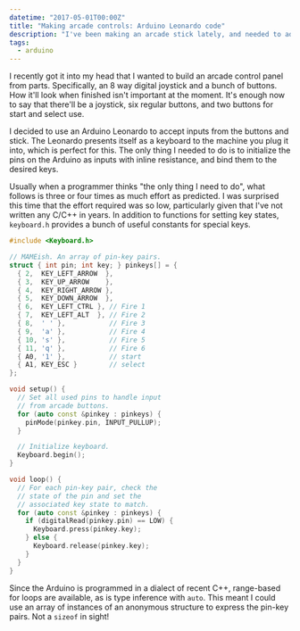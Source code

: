 ```yaml
---
datetime: "2017-05-01T00:00Z"
title: "Making arcade controls: Arduino Leonardo code"
description: "I've been making an arcade stick lately, and needed to add the electronics. I opted to use ab arduino Leonardo, and the code was surprisingly short."
tags:
  - arduino
---
```

I recently got it into my head that I wanted to build an arcade control panel
from parts. Specifically, an 8 way digital joystick and a bunch of buttons. How
it'll look when finished isn't important at the moment. It's enough now to say
that there'll be a joystick, six regular buttons, and two buttons for start and
select use.

I decided to use an Arduino Leonardo to accept inputs from the buttons and
stick. The Leonardo presents itself as a keyboard to the machine you plug it
into, which is perfect for this. The only thing I needed to do is to initialize
the pins on the Arduino as inputs with inline resistance, and bind them to the
desired keys.

Usually when a programmer thinks "the only thing I need to do", what follows is
three or four times as much effort as predicted. I was surprised this time that
the effort required was so low, particularly given that I've not written any
C/C++ in years. In addition to functions for setting key states, `keyboard.h`
provides a bunch of useful constants for special keys.

```cpp
#include <Keyboard.h>

// MAMEish. An array of pin-key pairs.
struct { int pin; int key; } pinkeys[] = {
  { 2,  KEY_LEFT_ARROW  },
  { 3,  KEY_UP_ARROW    },
  { 4,  KEY_RIGHT_ARROW },
  { 5,  KEY_DOWN_ARROW  },
  { 6,  KEY_LEFT_CTRL }, // Fire 1
  { 7,  KEY_LEFT_ALT  }, // Fire 2
  { 8,  ' ' },           // Fire 3
  { 9,  'a' },           // Fire 4
  { 10, 's' },           // Fire 5
  { 11, 'q' },           // Fire 6
  { A0, '1' },           // start
  { A1, KEY_ESC }        // select
};

void setup() {
  // Set all used pins to handle input
  // from arcade buttons.
  for (auto const &pinkey : pinkeys) {
    pinMode(pinkey.pin, INPUT_PULLUP);
  }

  // Initialize keyboard.
  Keyboard.begin();
}

void loop() {
  // For each pin-key pair, check the
  // state of the pin and set the
  // associated key state to match.
  for (auto const &pinkey : pinkeys) {
    if (digitalRead(pinkey.pin) == LOW) {
      Keyboard.press(pinkey.key);
    } else {
      Keyboard.release(pinkey.key);
    }
  }
}
```

Since the Arduino is programmed in a dialect of recent  C++, range-based for
loops are available, as is type inference with `auto`. This meant I could use an
array of instances of an anonymous structure to express the pin-key pairs. Not a
`sizeof` in sight!
